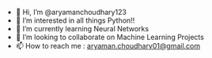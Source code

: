 - 👋 Hi, I’m @aryamanchoudhary123
- 👀 I’m interested in all things Python!! 
- 🌱 I’m currently learning Neural Networks 
- 💞️ I’m looking to collaborate on Machine Learning Projects
- 📫 How to reach me : aryaman.choudhary01@gmail.com

<!---
aryamanchoudhary123/aryamanchoudhary123 is a ✨ special ✨ repository because its `README.md` (this file) appears on your GitHub profile.
You can click the Preview link to take a look at your changes.
--->
